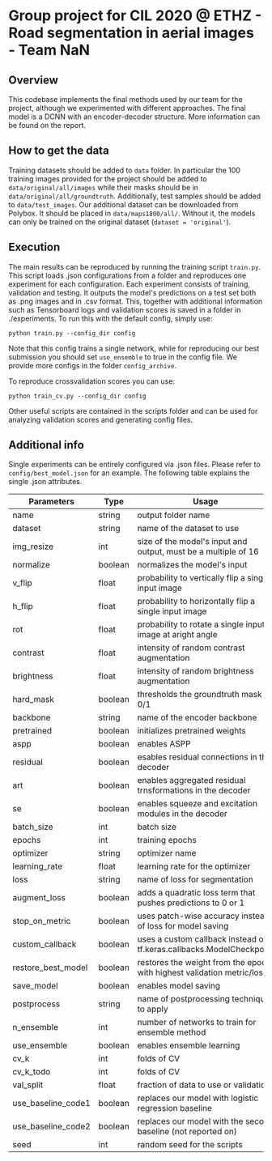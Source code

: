 # Group project for CIL 2020 @ ETHZ - Road segmentation in aerial images - Team NaN

## Overview
This codebase implements the final methods used by our team for the project, although we experimented with different approaches.
The final model is a DCNN with an encoder-decoder structure. More information can be found on the report.

## How to get the data
Training datasets should be added to `data` folder. In particular the 100 training images provided for the project should
be added to `data/original/all/images` while their masks should be in `data/original/all/groundtruth`. Additionally,
test samples should be added to `data/test_images`. Our additional dataset can be downloaded from Polybox. It should be 
placed in `data/maps1800/all/`. Without it, the models can only be trained on the original
dataset (`dataset = 'original'`).

## Execution
The main results can be reproduced by running the training script `train.py`. This script loads
.json configurations from a folder and reproduces one experiment for each configuration. Each experiment
consists of training, validation and testing. It outputs the model's predictions on a test set
both as .png images and in .csv format. This, together with additional information such as Tensorboard
logs and validation scores is saved in a folder in ./experiments. To run this with the default config, simply use:

```python train.py --config_dir config```

Note that this config trains a single network, while for reproducing our best submission you should set `use_ensemble`
to true in the config file. We provide more configs in the folder `config_archive`.

To reproduce crossvalidation scores you can use:

```python train_cv.py --config_dir config```

Other useful scripts are contained in the scripts folder and can be used for analyzing validation scores and
generating config files.

## Additional info
Single experiments can be entirely configured via .json files. Please refer to `config/best_model.json` for an example.
The following table explains the single .json attributes.

| Parameters    | Type          | Usage         |
| ------------- | ------------- | ------------- |
| name | string | output folder name |
| dataset | string | name of the dataset to use |
| img_resize | int | size of the model's input and output, must be a multiple of 16 |
| normalize | boolean | normalizes the model's input |
| v_flip | float | probability to vertically flip a single input image |
| h_flip | float | probability to horizontally flip a single input image |
| rot | float | probability to rotate a single input image at aright angle |
| contrast | float | intensity of random contrast augmentation |
| brightness | float | intensity of random brightness augmentation |
| hard_mask | boolean | thresholds the groundtruth mask to 0/1 |
| backbone | string | name of the encoder backbone |
| pretrained | boolean | initializes pretrained weights |
| aspp | boolean | enables ASPP |
| residual | boolean | esables residual connections in the decoder |
| art | boolean | enables aggregated residual trnsformations in the decoder |
| se | boolean | enables squeeze and excitation modules in the decoder |
| batch_size | int | batch size |
| epochs | int | training epochs |
| optimizer | string | optimizer name |
| learning_rate | float | learning rate for the optimizer |
| loss | string | name of loss for segmentation |
| augment_loss | boolean | adds a quadratic loss term that pushes predictions to 0 or 1 |
| stop_on_metric | boolean | uses patch-wise accuracy instead of loss for model saving |
| custom_callback | boolean | uses a custom callback instead of tf.keras.callbacks.ModelCheckpoint |
| restore_best_model | boolean | restores the weight from the epoch with highest validation metric/loss |
| save_model | boolean | enables model saving |
| postprocess | string | name of postprocessing technique to apply |
| n_ensemble | int | number of networks to train for ensemble method |
| use_ensemble | boolean | enables ensemble learning |
| cv_k | int | folds of CV |
| cv_k_todo | int | folds of CV |
| val_split | float | fraction of data to use or validation |
| use_baseline_code1 | boolean | replaces our model with logistic regression baseline |
| use_baseline_code2 | boolean | replaces our model with the second baseline (not reported on)|
| seed | int | random seed for the scripts |
